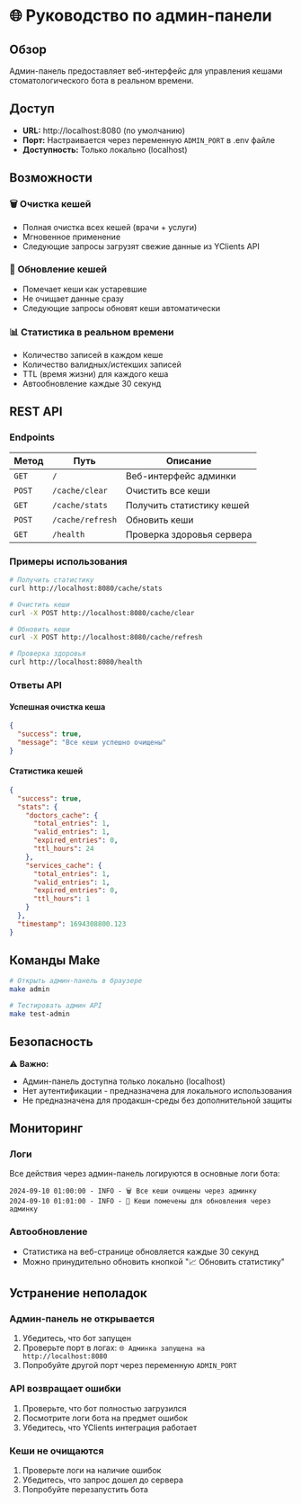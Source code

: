 # 🌐 Руководство по админ-панели

## Обзор

Админ-панель предоставляет веб-интерфейс для управления кешами стоматологического бота в реальном времени.

## Доступ

- **URL:** http://localhost:8080 (по умолчанию)
- **Порт:** Настраивается через переменную `ADMIN_PORT` в .env файле
- **Доступность:** Только локально (localhost)

## Возможности

### 🗑️ Очистка кешей
- Полная очистка всех кешей (врачи + услуги)
- Мгновенное применение
- Следующие запросы загрузят свежие данные из YClients API

### 🔄 Обновление кешей
- Помечает кеши как устаревшие
- Не очищает данные сразу
- Следующие запросы обновят кеши автоматически

### 📊 Статистика в реальном времени
- Количество записей в каждом кеше
- Количество валидных/истекших записей
- TTL (время жизни) для каждого кеша
- Автообновление каждые 30 секунд

## REST API

### Endpoints

| Метод | Путь | Описание |
|-------|------|----------|
| `GET` | `/` | Веб-интерфейс админки |
| `POST` | `/cache/clear` | Очистить все кеши |
| `GET` | `/cache/stats` | Получить статистику кешей |
| `POST` | `/cache/refresh` | Обновить кеши |
| `GET` | `/health` | Проверка здоровья сервера |

### Примеры использования

```bash
# Получить статистику
curl http://localhost:8080/cache/stats

# Очистить кеши
curl -X POST http://localhost:8080/cache/clear

# Обновить кеши
curl -X POST http://localhost:8080/cache/refresh

# Проверка здоровья
curl http://localhost:8080/health
```

### Ответы API

#### Успешная очистка кеша
```json
{
  "success": true,
  "message": "Все кеши успешно очищены"
}
```

#### Статистика кешей
```json
{
  "success": true,
  "stats": {
    "doctors_cache": {
      "total_entries": 1,
      "valid_entries": 1,
      "expired_entries": 0,
      "ttl_hours": 24
    },
    "services_cache": {
      "total_entries": 1,
      "valid_entries": 1,
      "expired_entries": 0,
      "ttl_hours": 1
    }
  },
  "timestamp": 1694308800.123
}
```

## Команды Make

```bash
# Открыть админ-панель в браузере
make admin

# Тестировать админ API
make test-admin
```

## Безопасность

⚠️ **Важно:**
- Админ-панель доступна только локально (localhost)
- Нет аутентификации - предназначена для локального использования
- Не предназначена для продакшн-среды без дополнительной защиты

## Мониторинг

### Логи
Все действия через админ-панель логируются в основные логи бота:

```
2024-09-10 01:00:00 - INFO - 🗑️ Все кеши очищены через админку
2024-09-10 01:01:00 - INFO - 🔄 Кеши помечены для обновления через админку
```

### Автообновление
- Статистика на веб-странице обновляется каждые 30 секунд
- Можно принудительно обновить кнопкой "📈 Обновить статистику"

## Устранение неполадок

### Админ-панель не открывается
1. Убедитесь, что бот запущен
2. Проверьте порт в логах: `🌐 Админка запущена на http://localhost:8080`
3. Попробуйте другой порт через переменную `ADMIN_PORT`

### API возвращает ошибки
1. Проверьте, что бот полностью загрузился
2. Посмотрите логи бота на предмет ошибок
3. Убедитесь, что YClients интеграция работает

### Кеши не очищаются
1. Проверьте логи на наличие ошибок
2. Убедитесь, что запрос дошел до сервера
3. Попробуйте перезапустить бота
